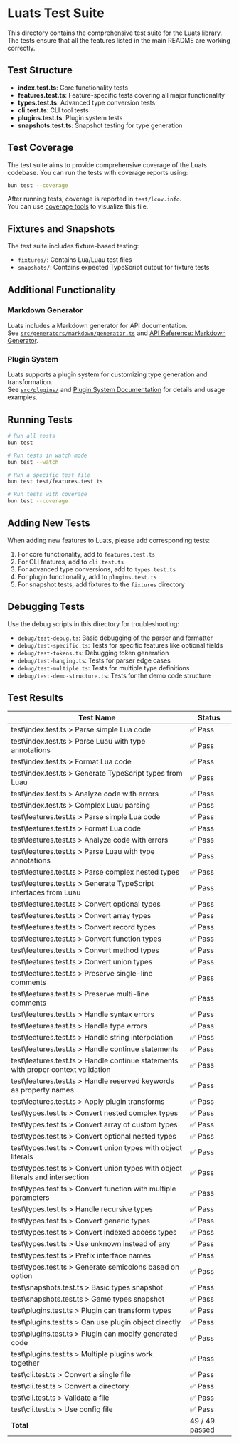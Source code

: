 # Luats Test Suite

This directory contains the comprehensive test suite for the Luats library. The tests ensure that all the features listed in the main README are working correctly.

## Test Structure

- **index.test.ts**: Core functionality tests
- **features.test.ts**: Feature-specific tests covering all major functionality
- **types.test.ts**: Advanced type conversion tests
- **cli.test.ts**: CLI tool tests
- **plugins.test.ts**: Plugin system tests
- **snapshots.test.ts**: Snapshot testing for type generation

## Test Coverage

The test suite aims to provide comprehensive coverage of the Luats codebase. You can run the tests with coverage reports using:

```bash
bun test --coverage
```

After running tests, coverage is reported in `test/lcov.info`.  
You can use [coverage tools](https://github.com/bcoe/nyc) to visualize this file.

## Fixtures and Snapshots

The test suite includes fixture-based testing:

- `fixtures/`: Contains Lua/Luau test files
- `snapshots/`: Contains expected TypeScript output for fixture tests

## Additional Functionality

### Markdown Generator

Luats includes a Markdown generator for API documentation.  
See [`src/generators/markdown/generator.ts`](../src/generators/markdown/generator.ts) and [API Reference: Markdown Generator](../docs/api-reference.md).

### Plugin System

Luats supports a plugin system for customizing type generation and transformation.  
See [`src/plugins/`](../src/plugins/) and [Plugin System Documentation](../docs/plugins.md) for details and usage examples.

## Running Tests

```bash
# Run all tests
bun test

# Run tests in watch mode
bun test --watch

# Run a specific test file
bun test test/features.test.ts

# Run tests with coverage
bun test --coverage
```

## Adding New Tests

When adding new features to Luats, please add corresponding tests:

1. For core functionality, add to `features.test.ts`
2. For CLI features, add to `cli.test.ts`
3. For advanced type conversions, add to `types.test.ts`
4. For plugin functionality, add to `plugins.test.ts`
5. For snapshot tests, add fixtures to the `fixtures` directory

## Debugging Tests

Use the debug scripts in this directory for troubleshooting:

- `debug/test-debug.ts`: Basic debugging of the parser and formatter
- `debug/test-specific.ts`: Tests for specific features like optional fields
- `debug/test-tokens.ts`: Debugging token generation
- `debug/test-hanging.ts`: Tests for parser edge cases
- `debug/test-multiple.ts`: Tests for multiple type definitions
- `debug/test-demo-structure.ts`: Tests for the demo code structure







<!-- TEST_RESULTS_START -->
## Test Results

| Test Name | Status |
|-----------|--------|
| test\index.test.ts > Parse simple Lua code | ✅ Pass |
| test\index.test.ts > Parse Luau with type annotations | ✅ Pass |
| test\index.test.ts > Format Lua code | ✅ Pass |
| test\index.test.ts > Generate TypeScript types from Luau | ✅ Pass |
| test\index.test.ts > Analyze code with errors | ✅ Pass |
| test\index.test.ts > Complex Luau parsing | ✅ Pass |
| test\features.test.ts > Parse simple Lua code | ✅ Pass |
| test\features.test.ts > Format Lua code | ✅ Pass |
| test\features.test.ts > Analyze code with errors | ✅ Pass |
| test\features.test.ts > Parse Luau with type annotations | ✅ Pass |
| test\features.test.ts > Parse complex nested types | ✅ Pass |
| test\features.test.ts > Generate TypeScript interfaces from Luau | ✅ Pass |
| test\features.test.ts > Convert optional types | ✅ Pass |
| test\features.test.ts > Convert array types | ✅ Pass |
| test\features.test.ts > Convert record types | ✅ Pass |
| test\features.test.ts > Convert function types | ✅ Pass |
| test\features.test.ts > Convert method types | ✅ Pass |
| test\features.test.ts > Convert union types | ✅ Pass |
| test\features.test.ts > Preserve single-line comments | ✅ Pass |
| test\features.test.ts > Preserve multi-line comments | ✅ Pass |
| test\features.test.ts > Handle syntax errors | ✅ Pass |
| test\features.test.ts > Handle type errors | ✅ Pass |
| test\features.test.ts > Handle string interpolation | ✅ Pass |
| test\features.test.ts > Handle continue statements | ✅ Pass |
| test\features.test.ts > Handle continue statements with proper context validation | ✅ Pass |
| test\features.test.ts > Handle reserved keywords as property names | ✅ Pass |
| test\features.test.ts > Apply plugin transforms | ✅ Pass |
| test\types.test.ts > Convert nested complex types | ✅ Pass |
| test\types.test.ts > Convert array of custom types | ✅ Pass |
| test\types.test.ts > Convert optional nested types | ✅ Pass |
| test\types.test.ts > Convert union types with object literals | ✅ Pass |
| test\types.test.ts > Convert union types with object literals and intersection | ✅ Pass |
| test\types.test.ts > Convert function with multiple parameters | ✅ Pass |
| test\types.test.ts > Handle recursive types | ✅ Pass |
| test\types.test.ts > Convert generic types | ✅ Pass |
| test\types.test.ts > Convert indexed access types | ✅ Pass |
| test\types.test.ts > Use unknown instead of any | ✅ Pass |
| test\types.test.ts > Prefix interface names | ✅ Pass |
| test\types.test.ts > Generate semicolons based on option | ✅ Pass |
| test\snapshots.test.ts > Basic types snapshot | ✅ Pass |
| test\snapshots.test.ts > Game types snapshot | ✅ Pass |
| test\plugins.test.ts > Plugin can transform types | ✅ Pass |
| test\plugins.test.ts > Can use plugin object directly | ✅ Pass |
| test\plugins.test.ts > Plugin can modify generated code | ✅ Pass |
| test\plugins.test.ts > Multiple plugins work together | ✅ Pass |
| test\cli.test.ts > Convert a single file | ✅ Pass |
| test\cli.test.ts > Convert a directory | ✅ Pass |
| test\cli.test.ts > Validate a file | ✅ Pass |
| test\cli.test.ts > Use config file | ✅ Pass |
| **Total** | 49 / 49 passed |
<!-- TEST_RESULTS_END -->

